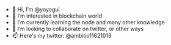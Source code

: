 - 👋 Hi, I’m @yoyogui
- 👀 I’m interested in blockchain world
- 🌱 I’m currently learning the node and many other knowledge
- 💞️ I’m looking to collaborate on twitter, or other ways
- 📫 Here's my twitter: @ambitio11621013

<!---
yoyogui/yoyogui is a ✨ special ✨ repository because its `README.md` (this file) appears on your GitHub profile.
You can click the Preview link to take a look at your changes.
--->

